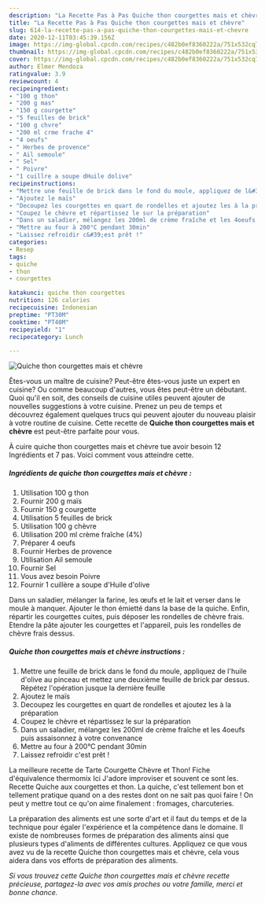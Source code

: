 ```yaml
---
description: "La Recette Pas à Pas Quiche thon courgettes mais et chèvre"
title: "La Recette Pas à Pas Quiche thon courgettes mais et chèvre"
slug: 614-la-recette-pas-a-pas-quiche-thon-courgettes-mais-et-chevre
date: 2020-12-11T03:45:39.156Z
image: https://img-global.cpcdn.com/recipes/c482b0ef8360222a/751x532cq70/quiche-thon-courgettes-mais-et-chevre-photo-principale-de-la-recette.jpg
thumbnail: https://img-global.cpcdn.com/recipes/c482b0ef8360222a/751x532cq70/quiche-thon-courgettes-mais-et-chevre-photo-principale-de-la-recette.jpg
cover: https://img-global.cpcdn.com/recipes/c482b0ef8360222a/751x532cq70/quiche-thon-courgettes-mais-et-chevre-photo-principale-de-la-recette.jpg
author: Elmer Mendoza
ratingvalue: 3.9
reviewcount: 4
recipeingredient:
- "100 g thon"
- "200 g mas"
- "150 g courgette"
- "5 feuilles de brick"
- "100 g chvre"
- "200 ml crme frache 4"
- "4 oeufs"
- " Herbes de provence"
- " Ail semoule"
- " Sel"
- " Poivre"
- "1 cuillre a soupe dHuile dolive"
recipeinstructions:
- "Mettre une feuille de brick dans le fond du moule, appliquez de l&#39;huile d&#39;olive au pinceau et mettez une deuxième feuille de brick par dessus. Répétez l&#39;opération jusque la dernière feuille"
- "Ajoutez le maïs"
- "Decoupez les courgettes en quart de rondelles et ajoutez les à la préparation"
- "Coupez le chèvre et répartissez le sur la préparation"
- "Dans un saladier, mélangez les 200ml de crème fraîche et les 4oeufs puis assaisonnez à votre convenance"
- "Mettre au four à 200°C pendant 30min"
- "Laissez refroidir c&#39;est prêt !"
categories:
- Resep
tags:
- quiche
- thon
- courgettes

katakunci: quiche thon courgettes 
nutrition: 126 calories
recipecuisine: Indonesian
preptime: "PT30M"
cooktime: "PT40M"
recipeyield: "1"
recipecategory: Lunch

---
```



![Quiche thon courgettes mais et chèvre](https://img-global.cpcdn.com/recipes/c482b0ef8360222a/751x532cq70/quiche-thon-courgettes-mais-et-chevre-photo-principale-de-la-recette.jpg)

Êtes-vous un maître de cuisine? Peut-être êtes-vous juste un expert en cuisine? Ou comme beaucoup d'autres, vous êtes peut-être un débutant. Quoi qu'il en soit, des conseils de cuisine utiles peuvent ajouter de nouvelles suggestions à votre cuisine. Prenez un peu de temps et découvrez également quelques trucs qui peuvent ajouter du nouveau plaisir à votre routine de cuisine. Cette recette de <strong> Quiche thon courgettes mais et chèvre </strong> est peut-être parfaite pour vous.

<!--inarticleads1-->

À cuire quiche thon courgettes mais et chèvre tue avoir besoin 12 Ingrédients et 7 pas. Voici comment vous atteindre cette.

##### Ingrédients de quiche thon courgettes mais et chèvre :

1. Utilisation 100 g thon
1. Fournir 200 g maïs
1. Fournir 150 g courgette
1. Utilisation 5 feuilles de brick
1. Utilisation 100 g chèvre
1. Utilisation 200 ml crème fraîche (4%)
1. Préparer 4 oeufs
1. Fournir  Herbes de provence
1. Utilisation  Ail semoule
1. Fournir  Sel
1. Vous avez besoin  Poivre
1. Fournir 1 cuillère a soupe d&#39;Huile d&#39;olive


Dans un saladier, mélanger la farine, les œufs et le lait et verser dans le moule à manquer. Ajouter le thon émietté dans la base de la quiche. Enfin, répartir les courgettes cuites, puis déposer les rondelles de chèvre frais. Etendre la pâte ajouter les courgettes et l&#39;appareil, puis les rondelles de chèvre frais dessus. 

<!--inarticleads2-->

##### Quiche thon courgettes mais et chèvre instructions :

1. Mettre une feuille de brick dans le fond du moule, appliquez de l&#39;huile d&#39;olive au pinceau et mettez une deuxième feuille de brick par dessus. Répétez l&#39;opération jusque la dernière feuille
1. Ajoutez le maïs
1. Decoupez les courgettes en quart de rondelles et ajoutez les à la préparation
1. Coupez le chèvre et répartissez le sur la préparation
1. Dans un saladier, mélangez les 200ml de crème fraîche et les 4oeufs puis assaisonnez à votre convenance
1. Mettre au four à 200°C pendant 30min
1. Laissez refroidir c&#39;est prêt !


La meilleure recette de Tarte Courgette Chèvre et Thon! Fiche d&#39;équivalence thermomix Ici J&#39;adore improviser et souvent ce sont les. Recette Quiche aux courgettes et thon. La quiche, c&#39;est tellement bon et tellement pratique quand on a des restes dont on ne sait pas quoi faire ! On peut y mettre tout ce qu&#39;on aime finalement : fromages, charcuteries. 

<!--inarticleads1-->

<p>
La préparation des aliments est une sorte d'art et il faut du temps et de la technique pour égaler l'expérience et la compétence dans le domaine. Il existe de nombreuses formes de préparation des aliments ainsi que plusieurs types d'aliments de différentes cultures. Appliquez ce que vous avez vu de la recette Quiche thon courgettes mais et chèvre, cela vous aidera dans vos efforts de préparation des aliments.
</p>

<p>
<i>Si vous trouvez cette Quiche thon courgettes mais et chèvre recette précieuse, partagez-la avec vos amis proches ou votre famille, merci et bonne chance.</i>
</p>
